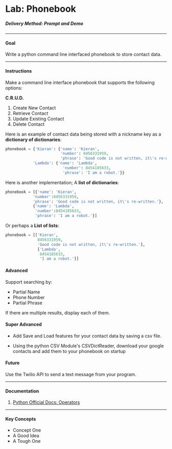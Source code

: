 # Lab: Phonebook

##### Delivery Method: Prompt and Demo

------------------------------


#### Goal

Write a python command line interfaced phonebook to store contact data.

-------------------------------

#### Instructions


Make a command line interface phonebook that supports the following options:

__C.R.U.D.__

1. Create New Contact
2. Retrieve Contact
3. Update Existing Contact
4. Delete Contact



Here is an example of contact data being stored with a nickname key as a __dictionary of dictionaries__:

```python
phonebook = {'Kieran': {'name': 'Kieran',
                        'number': 8456331959,
                        'phrase': 'Good code is not written, it\'s re-written.'},
            'Lambda': {'name': 'Lambda',
                         'number': 8454185633,
                         'phrase': 'I am a robot.'}}
```
Here is another implementation; A __list of dictionaries__:

```python
phonebook = [{'name': 'Kieran',
            'number':8456331959,
            'phrase': 'Good code is not written, it\'s re-written.'},
            {'name': 'Lambda',
             'number':8454185633,
             'phrase': 'I am a robot.'}]
```

Or perhaps a __List of lists__:

```python
phonebook = [['Kieran',
              8456331959,
              'Good code is not written, it\'s re-written.'],
              ['Lambda',
               8454185633,
               'I am a robot.']]
```


#### Advanced

Support searching by:

 - Partial Name
 - Phone Number
 - Partial Phrase

 If there are multiple results, display each of them.


#### Super Advanced

- Add Save and Load features for your contact data by saving a csv file.

- Using the python CSV Module's CSVDictReader, download your google contacts and add them to your phonebook on startup


#### Future

Use the Twilio API to send a text message from your program.



-------------------------------

#### Documentation


1. [Python Official Docs: Operators](https://docs.python.org/3.6/library/operator.html#mapping-operators-to-functions)

------------------

#### Key Concepts

- Concept One
- A Good Idea
- A Tough One



